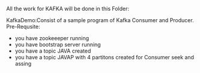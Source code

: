 All the work for KAFKA will be done in this Folder:

KafkaDemo:Consist of a sample program of Kafka Consumer and Producer.
Pre-Requsite:
- you have zookeeeper running
- you have bootstrap server running
- you have a topic JAVA created
- you have a topic JAVAP with 4 partitons created for Consumer seek and assing

